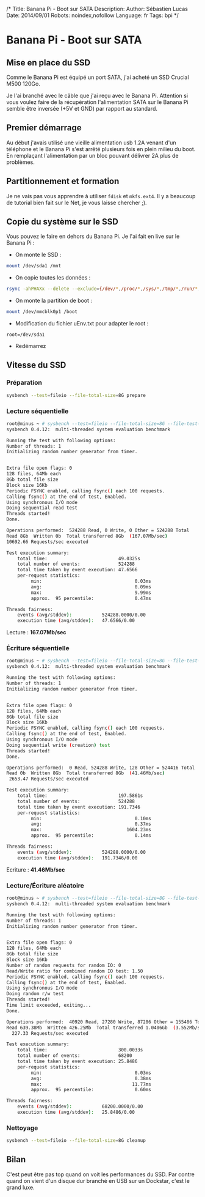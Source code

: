 /*
Title: Banana Pi - Boot sur SATA
Description: 
Author: Sébastien Lucas
Date: 2014/09/01
Robots: noindex,nofollow
Language: fr
Tags: bpi
*/
# Banana Pi - Boot sur SATA

## Mise en place du SSD

Comme le Banana Pi est équipé un port SATA, j'ai acheté un SSD Crucial M500 120Go.

Je l'ai branché avec le câble que j'ai reçu avec le Banana Pi. Attention si vous voulez faire de la récupération l'alimentation SATA sur le Banana Pi semble être inversée (+5V et GND) par rapport au standard.

## Premier démarrage

Au début j'avais utilisé une vieille alimentation usb 1.2A venant d'un téléphone et le Banana Pi s'est arrêté plusieurs fois en plein milieu du boot. En remplaçant l'alimentation par un bloc pouvant délivrer 2A plus de problèmes.

## Partitionnement et formation

Je ne vais pas vous apprendre à utiliser `fdisk` et `mkfs.ext4`. Il y a beaucoup de tutorial bien fait sur le Net, je vous laisse chercher ;).

## Copie du système sur le SSD

Vous pouvez le faire en dehors du Banana Pi. Je l'ai fait en live sur le Banana Pi :

 * On monte le SSD :

```bash
mount /dev/sda1 /mnt
```

 * On copie toutes les données :

```bash
rsync -ahPHAXx --delete --exclude={/dev/*,/proc/*,/sys/*,/tmp/*,/run/*,/mnt/*,/media/*,/lost+found} / /mnt
```

 * On monte la partition de boot :

```bash
mount /dev/mmcblk0p1 /boot
```

 * Modification du fichier uEnv.txt pour adapter le root :

```
root=/dev/sda1
```

 * Redémarrez

## Vitesse du SSD

### Préparation

```bash
sysbench --test=fileio --file-total-size=8G prepare
```

### Lecture séquentielle

```bash
root@minus ~ # sysbench --test=fileio --file-total-size=8G --file-test-mode=seqrd --init-rng=on --max-time=300 --max-requests=0 run
sysbench 0.4.12:  multi-threaded system evaluation benchmark

Running the test with following options:
Number of threads: 1
Initializing random number generator from timer.


Extra file open flags: 0
128 files, 64Mb each
8Gb total file size
Block size 16Kb
Periodic FSYNC enabled, calling fsync() each 100 requests.
Calling fsync() at the end of test, Enabled.
Using synchronous I/O mode
Doing sequential read test
Threads started!
Done.

Operations performed:  524288 Read, 0 Write, 0 Other = 524288 Total
Read 8Gb  Written 0b  Total transferred 8Gb  (167.07Mb/sec)
10692.66 Requests/sec executed

Test execution summary:
    total time:                          49.0325s
    total number of events:              524288
    total time taken by event execution: 47.6566
    per-request statistics:
         min:                                  0.03ms
         avg:                                  0.09ms
         max:                                  9.99ms
         approx.  95 percentile:               0.47ms

Threads fairness:
    events (avg/stddev):           524288.0000/0.00
    execution time (avg/stddev):   47.6566/0.00
```

Lecture : **167.07Mb/sec**

### Écriture séquentielle

```bash
root@minus ~ # sysbench --test=fileio --file-total-size=8G --file-test-mode=seqwr --init-rng=on --max-time=300 --max-requests=0 run
sysbench 0.4.12:  multi-threaded system evaluation benchmark

Running the test with following options:
Number of threads: 1
Initializing random number generator from timer.


Extra file open flags: 0
128 files, 64Mb each
8Gb total file size
Block size 16Kb
Periodic FSYNC enabled, calling fsync() each 100 requests.
Calling fsync() at the end of test, Enabled.
Using synchronous I/O mode
Doing sequential write (creation) test
Threads started!
Done.

Operations performed:  0 Read, 524288 Write, 128 Other = 524416 Total
Read 0b  Written 8Gb  Total transferred 8Gb  (41.46Mb/sec)
 2653.47 Requests/sec executed

Test execution summary:
    total time:                          197.5861s
    total number of events:              524288
    total time taken by event execution: 191.7346
    per-request statistics:
         min:                                  0.10ms
         avg:                                  0.37ms
         max:                               1604.23ms
         approx.  95 percentile:               0.14ms

Threads fairness:
    events (avg/stddev):           524288.0000/0.00
    execution time (avg/stddev):   191.7346/0.00
```

Ecriture : **41.46Mb/sec**

### Lecture/Écriture aléatoire

```bash
root@minus ~ # sysbench --test=fileio --file-total-size=8G --file-test-mode=rndrw --init-rng=on --max-time=300 --max-requests=0 run
sysbench 0.4.12:  multi-threaded system evaluation benchmark

Running the test with following options:
Number of threads: 1
Initializing random number generator from timer.


Extra file open flags: 0
128 files, 64Mb each
8Gb total file size
Block size 16Kb
Number of random requests for random IO: 0
Read/Write ratio for combined random IO test: 1.50
Periodic FSYNC enabled, calling fsync() each 100 requests.
Calling fsync() at the end of test, Enabled.
Using synchronous I/O mode
Doing random r/w test
Threads started!
Time limit exceeded, exiting...
Done.

Operations performed:  40920 Read, 27280 Write, 87286 Other = 155486 Total
Read 639.38Mb  Written 426.25Mb  Total transferred 1.0406Gb  (3.552Mb/sec)
  227.33 Requests/sec executed

Test execution summary:
    total time:                          300.0033s
    total number of events:              68200
    total time taken by event execution: 25.8486
    per-request statistics:
         min:                                  0.03ms
         avg:                                  0.38ms
         max:                                 11.77ms
         approx.  95 percentile:               0.60ms

Threads fairness:
    events (avg/stddev):           68200.0000/0.00
    execution time (avg/stddev):   25.8486/0.00
```

### Nettoyage

```bash
sysbench --test=fileio --file-total-size=8G cleanup
```

## Bilan

C'est peut être pas top quand on voit les performances du SSD. Par contre quand on vient d'un disque dur branché en USB sur un Dockstar, c'est le grand luxe.